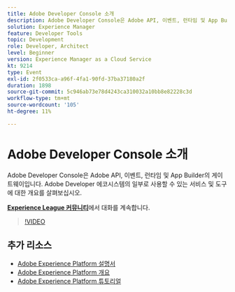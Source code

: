 ```yaml
---
title: Adobe Developer Console 소개
description: Adobe Developer Console은 Adobe API, 이벤트, 런타임 및 App Builder의 게이트웨이입니다. Adobe Developer 에코시스템의 일부로 사용할 수 있는 서비스 및 도구에 대한 개요를 살펴보십시오.
solution: Experience Manager
feature: Developer Tools
topic: Development
role: Developer, Architect
level: Beginner
version: Experience Manager as a Cloud Service
kt: 9214
type: Event
exl-id: 2f0533ca-a96f-4fa1-90fd-37ba37180a2f
duration: 1898
source-git-commit: 5c946ab73e78d4243ca310032a10bb8e82228c3d
workflow-type: tm+mt
source-wordcount: '105'
ht-degree: 11%

---
```


# Adobe Developer Console 소개

Adobe Developer Console은 Adobe API, 이벤트, 런타임 및 App Builder의 게이트웨이입니다. Adobe Developer 에코시스템의 일부로 사용할 수 있는 서비스 및 도구에 대한 개요를 살펴보십시오.

**[Experience League 커뮤니티](https://adobe.ly/2Y2DDld)**&#x200B;에서 대화를 계속합니다.

>[!VIDEO](https://video.tv.adobe.com/v/337771/?quality=12&learn=on&hidetitle=true)

## 추가 리소스

- [Adobe Experience Platform 설명서](https://experienceleague.adobe.com/docs/experience-platform.html)
- [Adobe Experience Platform 개요](https://experienceleague.adobe.com/docs/experience-platform/landing/home.html?lang=ko)
- [Adobe Experience Platform 튜토리얼](https://experienceleague.adobe.com/docs/platform-learn/tutorials/overview.html?lang=en)
